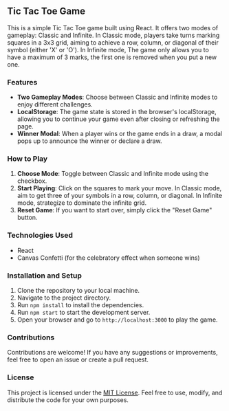 ## Tic Tac Toe Game

This is a simple Tic Tac Toe game built using React. It offers two modes of gameplay: Classic and Infinite. In Classic mode, players take turns marking squares in a 3x3 grid, aiming to achieve a row, column, or diagonal of their symbol (either 'X' or 'O'). In Infinite mode, The game only allows you to have a maximum of 3 marks, the first one is removed when you put a new one.

### Features

- **Two Gameplay Modes**: Choose between Classic and Infinite modes to enjoy different challenges.
- **LocalStorage**: The game state is stored in the browser's localStorage, allowing you to continue your game even after closing or refreshing the page.
- **Winner Modal**: When a player wins or the game ends in a draw, a modal pops up to announce the winner or declare a draw.

### How to Play

1. **Choose Mode**: Toggle between Classic and Infinite mode using the checkbox.
2. **Start Playing**: Click on the squares to mark your move. In Classic mode, aim to get three of your symbols in a row, column, or diagonal. In Infinite mode, strategize to dominate the infinite grid.
3. **Reset Game**: If you want to start over, simply click the "Reset Game" button.

### Technologies Used

- React
- Canvas Confetti (for the celebratory effect when someone wins)

### Installation and Setup

1. Clone the repository to your local machine.
2. Navigate to the project directory.
3. Run `npm install` to install the dependencies.
4. Run `npm start` to start the development server.
5. Open your browser and go to `http://localhost:3000` to play the game.

### Contributions

Contributions are welcome! If you have any suggestions or improvements, feel free to open an issue or create a pull request.

### License

This project is licensed under the [MIT License](LICENSE). Feel free to use, modify, and distribute the code for your own purposes.
